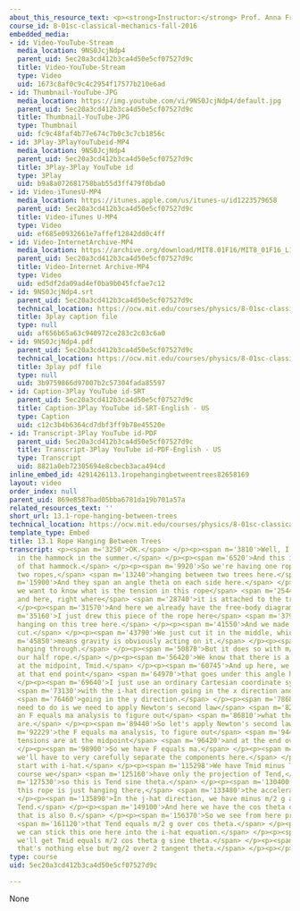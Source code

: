 ```yaml
---
about_this_resource_text: <p><strong>Instructor:</strong> Prof. Anna Frebel</p>
course_id: 8-01sc-classical-mechanics-fall-2016
embedded_media:
- id: Video-YouTube-Stream
  media_location: 9NS0JcjNdp4
  parent_uid: 5ec20a3cd412b3ca4d50e5cf07527d9c
  title: Video-YouTube-Stream
  type: Video
  uid: 1673c8af0c9c4c2954f17577b210e6ad
- id: Thumbnail-YouTube-JPG
  media_location: https://img.youtube.com/vi/9NS0JcjNdp4/default.jpg
  parent_uid: 5ec20a3cd412b3ca4d50e5cf07527d9c
  title: Thumbnail-YouTube-JPG
  type: Thumbnail
  uid: fc9c48faf4b77e674c7b0c3c7cb1856c
- id: 3Play-3PlayYouTubeid-MP4
  media_location: 9NS0JcjNdp4
  parent_uid: 5ec20a3cd412b3ca4d50e5cf07527d9c
  title: 3Play-3Play YouTube id
  type: 3Play
  uid: b9a8a072681758bab55d3ff479f0bda0
- id: Video-iTunesU-MP4
  media_location: https://itunes.apple.com/us/itunes-u/id1223579658
  parent_uid: 5ec20a3cd412b3ca4d50e5cf07527d9c
  title: Video-iTunes U-MP4
  type: Video
  uid: ef685e0932661e7affef12842dd0c4ff
- id: Video-InternetArchive-MP4
  media_location: https://archive.org/download/MIT8.01F16/MIT8_01F16_L13v01_360p.mp4
  parent_uid: 5ec20a3cd412b3ca4d50e5cf07527d9c
  title: Video-Internet Archive-MP4
  type: Video
  uid: ed5df2da09ad4ef0ba9b045fcfae7c12
- id: 9NS0JcjNdp4.srt
  parent_uid: 5ec20a3cd412b3ca4d50e5cf07527d9c
  technical_location: https://ocw.mit.edu/courses/physics/8-01sc-classical-mechanics-fall-2016/week-4-drag-forces-constraints-and-continuous-systems/13.1-rope-hanging-between-trees/13.1-rope-hanging-between-trees/9NS0JcjNdp4.srt
  title: 3play caption file
  type: null
  uid: af656b65a63c940972ce283c2c03c6a0
- id: 9NS0JcjNdp4.pdf
  parent_uid: 5ec20a3cd412b3ca4d50e5cf07527d9c
  technical_location: https://ocw.mit.edu/courses/physics/8-01sc-classical-mechanics-fall-2016/week-4-drag-forces-constraints-and-continuous-systems/13.1-rope-hanging-between-trees/13.1-rope-hanging-between-trees/9NS0JcjNdp4.pdf
  title: 3play pdf file
  type: null
  uid: 3b9759866d97007b2c57304fada85597
- id: Caption-3Play YouTube id-SRT
  parent_uid: 5ec20a3cd412b3ca4d50e5cf07527d9c
  title: Caption-3Play YouTube id-SRT-English - US
  type: Caption
  uid: c12c3b4b6364cd7dbf3ff9b78e45520e
- id: Transcript-3Play YouTube id-PDF
  parent_uid: 5ec20a3cd412b3ca4d50e5cf07527d9c
  title: Transcript-3Play YouTube id-PDF-English - US
  type: Transcript
  uid: 8821a0eb72305694e8cbecb3aca494cd
inline_embed_id: 4291426113.1ropehangingbetweentrees82658169
layout: video
order_index: null
parent_uid: 869e8587bad05bba6781da19b701a57a
related_resources_text: ''
short_url: 13.1-rope-hanging-between-trees
technical_location: https://ocw.mit.edu/courses/physics/8-01sc-classical-mechanics-fall-2016/week-4-drag-forces-constraints-and-continuous-systems/13.1-rope-hanging-between-trees/13.1-rope-hanging-between-trees
template_type: Embed
title: 13.1 Rope Hanging Between Trees
transcript: <p><span m='3250'>OK.</span> </p><p><span m='3810'>Well, I like to lay
  in the hammock in the summer.</span> </p><p><span m='6520'>And this is our version
  of that hammock.</span> </p><p><span m='9920'>So we're having one rope, or perhaps
  two ropes,</span> <span m='13240'>hanging between two trees here.</span> </p><p><span
  m='15900'>And they span an angle theta on each side here.</span> </p><p><span m='21700'>And
  we want to know what is the tension in this rope</span> <span m='25440'>at the midpoint
  and here, right where</span> <span m='28740'>it is attached to the tree.</span>
  </p><p><span m='31570'>And here we already have the free-body diagram.</span> </p><p><span
  m='35160'>I just drew this piece of the rope here</span> <span m='37970'>that's
  hanging on this tree here.</span> </p><p><span m='41550'>And we made an imaginary
  cut.</span> </p><p><span m='43790'>We just cut it in the middle, which</span> <span
  m='45850'>means gravity is obviously acting on it.</span> </p><p><span m='48520'>It's
  hanging through.</span> </p><p><span m='50870'>But it does so with m/2 here for
  our half rope.</span> </p><p><span m='56420'>We know that there is a tension here
  at the midpoint, Tmid.</span> </p><p><span m='60745'>And up here, we have a tension
  at that end point</span> <span m='64970'>that goes under this angle here.</span>
  </p><p><span m='69640'>I just use an ordinary Cartesian coordinate system</span>
  <span m='73130'>with the i-hat direction going in the x direction and j-hat</span>
  <span m='76460'>going in the y direction.</span> </p><p><span m='78680'>So all we
  need to do is we need to apply Newton's second law</span> <span m='82100'>and do
  an F equals ma analysis to figure out</span> <span m='86810'>what these tensions
  are.</span> </p><p><span m='89440'>So let's apply Newton's second law,</span> <span
  m='92229'>the F equals ma analysis, to figure out</span> <span m='94440'>what the
  tensions are at the midpoint</span> <span m='96420'>and at the end over there.</span>
  </p><p><span m='98900'>So we have F equals ma.</span> </p><p><span m='106120'>And
  we'll have to very carefully separate the components here.</span> </p><p><span m='111560'>Let's
  start with i-hat.</span> </p><p><span m='115298'>We have Tmid minus Tend, but of
  course we</span> <span m='125160'>have only the projection of Tend,</span> <span
  m='127530'>so this is Tend sine theta.</span> </p><p><span m='130400'>And since
  this rope is just hanging there,</span> <span m='133480'>the acceleration is 0.</span>
  </p><p><span m='135890'>In the j-hat direction, we have minus m/2 g and then plus
  Tend.</span> </p><p><span m='149100'>And here we have the cos theta component, and
  that is also 0.</span> </p><p><span m='156370'>So we see from here pretty much immediately</span>
  <span m='161120'>that Tend equals m/2 g over cos theta.</span> </p><p><span m='180170'>And
  we can stick this one here into the i-hat equation.</span> </p><p><span m='185130'>So
  we'll get Tmid equals m/2 cos theta g sine theta.</span> </p><p><span m='202030'>And
  that's nothing else but mg/2 over 2 tangent theta.</span> </p><p></p>
type: course
uid: 5ec20a3cd412b3ca4d50e5cf07527d9c

---
```

None
